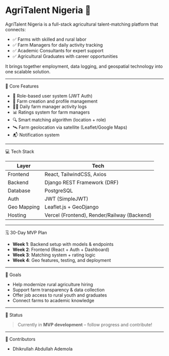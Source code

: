 # AgriTalent Nigeria 🌾

AgriTalent Nigeria is a full-stack agricultural talent-matching platform that connects:
- ✅ Farms with skilled and rural labor
- ✅ Farm Managers for daily activity tracking
- ✅ Academic Consultants for expert support
- ✅ Agricultural Graduates with career opportunities

It brings together employment, data logging, and geospatial technology into one scalable solution.

---

🎯 Core Features

- 🧾 Role-based user system (JWT Auth)
- 🏡 Farm creation and profile management
- 🧑‍🌾 Daily farm manager activity logs
- 📊 Ratings system for farm managers
- 🔍 Smart matching algorithm (location + role)
- 🛰️ Farm geolocation via satellite (Leaflet/Google Maps)
- 📬 Notification system

---

💻 Tech Stack

| Layer        | Tech                                    |
|--------------|-----------------------------------------|
| Frontend     | React, TailwindCSS, Axios               |
| Backend      | Django REST Framework (DRF)             |
| Database     | PostgreSQL                              |
| Auth         | JWT (SimpleJWT)                         |
| Geo Mapping  | Leaflet.js + GeoDjango                  |
| Hosting      | Vercel (Frontend), Render/Railway (Backend) |

---

🗓️ 30-Day MVP Plan

- **Week 1**: Backend setup with models & endpoints
- **Week 2**: Frontend (React + Auth + Dashboard)
- **Week 3**: Matching system + rating logic
- **Week 4**: Geo features, testing, and deployment

---

🚀 Goals
- Help modernize rural agriculture hiring
- Support farm transparency & data collection
- Offer job access to rural youth and graduates
- Connect farms to academic knowledge

---

📌 Status
> Currently in **MVP development** – follow progress and contribute!

---

 👥 Contributors
- Dhikrullah Abdullah Ademola

